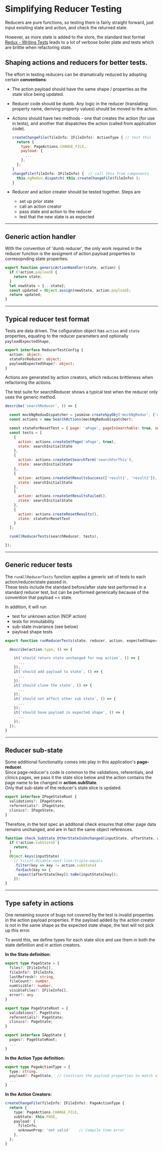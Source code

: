
# Simplifying Reducer Testing

Reducers are pure functions, so testing them is fairly straight forward, just input exisiting state and action, and check the returned state.  

However, as more state is added to the store, the standard test format [Redux - Writing Tests](https://redux.js.org/recipes/writing-tests#reducers) leads to a lot of verbose boiler plate and tests which are brittle when refactoring state.  

## Shaping actions and reducers for better tests.
The effort in testing reducers can be dramatically reduced by adopting certain **conventions**:  

- The action payload should have the same shape / properties as the state slice being updated.  

- Reducer code should be dumb. Any logic in the reducer (translating property name, deriving property values) should be moved to the action.

- Actions should have two methods - one that creates the action (for use in tests), and another that dispatches the action (called from application code).
  ```javascript
  createChangeFile(fileInfo: IFileInfo): ActionType { // test this
    return {
      type: PageActions.CHANGE_FILE,
      payload: {
        ...
      },
    };
  }
  changeFile(fileInfo: IFileInfo) {  // call this from components
    this.ngRedux.dispatch( this.createChangeFile(fileInfo) );
  }
  ```
- Reducer and action creater should be tested together. Steps are     
  - set up prior state
  - call an action creator
  - pass state and action to the reducer
  - test that the new state is as expected

<hr/>

## Generic action handler  
With the convention of 'dumb reducer', the only work required in the reducer function is the assigment of action.payload properties to corresopnding state properties.   

```javascript
export function genericActionHandler(state, action) {
  if (!action.payload) {
    return state;
  }
  let newState = {...state};
  const updated = Object.assign(newState, action.payload);
  return updated;
}
```
<hr/>

## Typical reducer test format

Tests are data driven. The cofiguration object has `action` and `state` properties, equating to the reducer parameters and optionally `payloadExpectedShape`.

```typescript
export interface ReducerTestConfig {
  action: object;
  stateForReducer: object;
  payloadExpectedShape?: object;
}
```

Actions are generated by action creators, which reduces brittleness when refactoring the actions.

The test suite for searchReducer shows a typical test when the reducer only uses the generic method.  

```javascript
describe('searchReducer', () => {

  const mockNgReduxDispatcher = jasmine.createSpyObj('mockNgRedux', ['dispatch', 'getState']);
  const actions = new SearchActions(mockNgReduxDispatcher);

  const stateForResetTest = { page: 'aPage', pageIsSearchable: true, searchTerm: 'searchForThis', results: ['result1', 'result2']};
  const tests = [
    {
      action: actions.createSetPage('aPage', true),
      state: searchInitialState
    },
    {
      action: actions.createSetSearchTerm('searchForThis'),
      state: searchInitialState
    },
    {
      action: actions.createSetResultsSuccess(['result1', 'result2']),
      state: searchInitialState
    },
    {
      action: actions.createSetResultsFailed(),
      state: searchInitialState
    },
    {
      action: actions.createResetResults(),
      state: stateForResetTest
    }
  ];

  runAllReducerTests(searchReducer, tests);

});
```
<hr/>

## Generic reducer tests

The `runAllReducerTests` function applies a generic set of tests to each action/reducer/state passed in.  
These tests include the standard before/after state test performed in a standard reducer test, but can be performed generically because of the convention that payload == state.  

In addition, it will run  
- test for unknown action (NOP action)
- tests for immutability  
- sub-state invariance (see below)
- payload shape tests

```javascript
export function runReducerTests(state, reducer, action, expectedShape= null) {

  describe(action.type, () => {

    it(`should return state unchanged for nop action`, () => {
      ...
    });
    it(`should add payload to state`, () => {
      ...
    });
    it(`should clone the state`, () => {
      ...
    });
    it(`should not affect other sub state`, () => {
      ...
    });
    it('should have payload in expected shape', () => {
      ...
    });
  });
}
```
<hr/>

## Reducer sub-state   
Some additional functionality comes into play in this application's **page-reducer**.   
Since page-reducer's code is common to the validations, referentials, and clinics pages, we pass it the state slice below and the action contains the page name to be changed in **action.subState**.  
Only that sub-state of the reducer's state slice is updated.
```typescript
export interface IPageStateRoot {
  validations?: IPageState;
  referentials?: IPageState;
  clinics?: IPageState;
}
```  
Therefore, in the test spec an additonal check ensures that other page data remains unchanged, and are in fact the same object references.  
```javascript
function check_SubState_OtherStateIsUnchanged(inputState, afterState, action) {
  if (!action.subState) {
    return;
  }
  Object.keys(inputState)
    // tslint:disable-next-line:triple-equals
    .filter(key => key != action.subState)
    .forEach(key => {
      expect(afterState[key]).toBe(inputState[key]);
    });
}
```
<hr/>

## Type safety in actions

One remaining source of bugs not covered by the test is invalid properties in the action payload properties. If the payload added by the action creator is not in the same shape as the expected state shape, the test will not pick up this error.

To avoid this, we define types for each state slice and use them in both the state definition and in action creators.

**In the State definition:**
```typescript
export type PageState = {
  files?: IFileInfo[],
  fileInfo?: IFileInfo,
  lastRefresh?: string,
  fileCount?: number,
  numVisible?: number,
  visibleFiles?: IFileInfo[],
  error?: any
}

export type PageStateRoot = {
  validations?: PageState;
  referentials?: PageState;
  clinics?: PageState;
}

export interface IAppState {
  pages?: PageStateRoot;
  ...
}
```
**In the Action Type definition:**
```typescript
export type PageActionType = {
  type: string,
  payload?: PageState,  // Constrain the payload properties to match state
  ...
} 
```
**In the Action Creators:**
```typescript
createChangeFile(fileInfo: IFileInfo): PageActionType {
  return {
    type: PageActions.CHANGE_FILE,
    subState: this.PAGE,
    payload: {
      fileInfo,
      unknownProp: 'not valid'    // Compile time error
    },
  };
}
```

